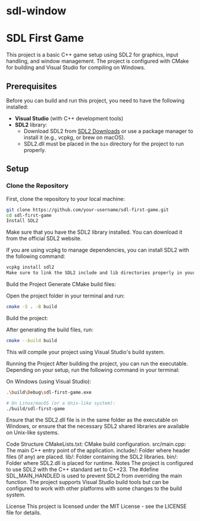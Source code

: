 # sdl-window

# SDL First Game

This project is a basic C++ game setup using SDL2 for graphics, input handling, and window management. The project is configured with CMake for building and Visual Studio for compiling on Windows.

## Prerequisites

Before you can build and run this project, you need to have the following installed:

- **Visual Studio** (with C++ development tools)
- **SDL2** library:
  - Download SDL2 from [SDL2 Downloads](https://www.libsdl.org/download-2.0.php) or use a package manager to install it (e.g., vcpkg, or brew on macOS).
  - SDL2.dll must be placed in the `bin` directory for the project to run properly.

## Setup

### Clone the Repository

First, clone the repository to your local machine:

```bash
git clone https://github.com/your-username/sdl-first-game.git
cd sdl-first-game
Install SDL2
```
Make sure that you have the SDL2 library installed. You can download it from the official SDL2 website.

If you are using vcpkg to manage dependencies, you can install SDL2 with the following command:

```bash
vcpkg install sdl2
Make sure to link the SDL2 include and lib directories properly in your project if you're not using a package manager.
```
Build the Project
Generate CMake build files:

Open the project folder in your terminal and run:

```bash
cmake -S . -B build
```
Build the project:

After generating the build files, run:

```bash
cmake --build build
```
This will compile your project using Visual Studio's build system.

Running the Project
After building the project, you can run the executable. Depending on your setup, run the following command in your terminal:

On Windows (using Visual Studio):

```bash
.\build\Debug\sdl-first-game.exe
```

```bash
# On Linux/macOS (or a Unix-like system):
./build/sdl-first-game
```
Ensure that the SDL2.dll file is in the same folder as the executable on Windows, or ensure that the necessary SDL2 shared libraries are available on Unix-like systems.

Code Structure
CMakeLists.txt: CMake build configuration.
src/main.cpp: The main C++ entry point of the application.
include/: Folder where header files (if any) are placed.
lib/: Folder containing the SDL2 libraries.
bin/: Folder where SDL2.dll is placed for runtime.
Notes
The project is configured to use SDL2 with the C++ standard set to C++23.
The #define SDL_MAIN_HANDLED is used to prevent SDL2 from overriding the main function.
The project supports Visual Studio build tools but can be configured to work with other platforms with some changes to the build system.

License
This project is licensed under the MIT License - see the LICENSE file for details.

